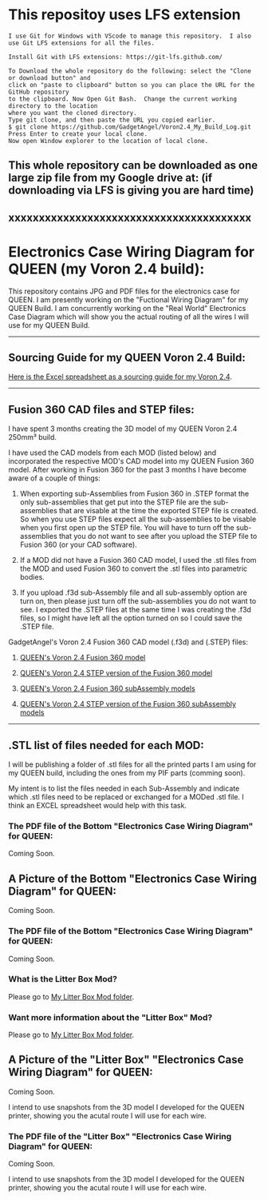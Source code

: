 # This repositoy uses LFS extension

```
I use Git for Windows with VScode to manage this repository.  I also use Git LFS extensions for all the files.

Install Git with LFS extensions: https://git-lfs.github.com/

To Download the whole repository do the following: select the "Clone or download button" and
click on "paste to clipboard" button so you can place the URL for the GitHub repository
to the clipboard. Now Open Git Bash.  Change the current working directory to the location
where you want the cloned directory.
Type git clone, and then paste the URL you copied earlier.
$ git clone https://github.com/GadgetAngel/Voron2.4_My_Build_Log.git
Press Enter to create your local clone.
Now open Window explorer to the location of local clone.
```
## This whole repository can be downloaded as one large zip file from my Google drive at:  (if downloading via LFS is giving you are hard time)

## xxxxxxxxxxxxxxxxxxxxxxxxxxxxxxxxxxxxxxxx


# Electronics Case Wiring Diagram for QUEEN (my Voron 2.4 build):

This repository contains JPG and PDF files for the electronics case for QUEEN.  I am presently working on the "Fuctional Wiring Diagram" for my QUEEN Build.  I am concurrently working on the "Real World" Electronics Case Diagram which will show you the actual routing of all the wires I will use for my QUEEN Build.

---

## Sourcing Guide for my QUEEN Voron 2.4 Build:

[Here is the Excel spreadsheet as a sourcing guide for my Voron 2.4](../QUEEN_Sourcing_BOM).

---

## Fusion 360 CAD files and STEP files:

I have spent 3 months creating the 3D model of my QUEEN Voron 2.4 250mm³ build.

I have used the CAD models from each MOD (listed below) and incorporated the respective MOD's CAD model into my QUEEN Fusion 360 model.  After working in Fusion 360 for the past 3 months I have become aware of a couple of things:

1.  When exporting sub-Assemblies from Fusion 360 in .STEP format the only sub-assemblies that get put into the STEP file are the sub-assemblies that are visable at the time the exported STEP file is created.  So when you use STEP files expect all the sub-assemblies to be visable when you first open up the STEP file.  You will have to turn off the sub-assemblies that you do not want to see after you upload the STEP file to Fusion 360 (or your CAD software).

2. If a MOD did not have a Fusion 360 CAD model, I used the .stl files from the MOD and used Fusion 360 to convert the .stl files into parametric bodies.

3.  If you upload .f3d sub-Assembly file and all sub-assembly option are turn on, then please just turn off the sub-assemblies you do not want to see.  I exported the .STEP files at the same time I was creating the .f3d files, so I might have left all the option turned on so I could save the .STEP file.


GadgetAngel's Voron 2.4 Fusion 360 CAD model (.f3d) and (.STEP) files:

1.  [QUEEN's Voron 2.4 Fusion 360 model](./CAD/QUEEN_FUSION360_Files)

2.  [QUEEN's Voron 2.4 STEP version of the Fusion 360 model](./CAD/QUEEN_STEP_Files)

3.  [QUEEN's Voron 2.4 Fusion 360 subAssembly models](./CAD/My_Choosed_SubAssembly_FUSION360_Files)

4.  [QUEEN's Voron 2.4 STEP version of the Fusion 360 subAssembly models](./CAD/My_Choosed_SubAssembly_STEP_Files)

---

## .STL list of files needed for each MOD:

I will be publishing a folder of .stl files for all the printed parts I am using for my QUEEN build, including the ones from my PIF parts (comming soon).

My intent is to list the files needed in each Sub-Assembly and indicate which .stl files need to be replaced or exchanged for a MODed .stl file.  I think an EXCEL spreadsheet would help with this task.


### The PDF file of the Bottom "Electronics Case Wiring Diagram" for QUEEN:

Coming Soon.

<!--- The PDF file looks the same as the JPG file. You can enlarge the image for both file types to get all the details.

You can view the PDF in your browser by clicking on the filename ["Voron_2.4_Tool_Head_PCB__Wiring_Harness.pdf"](https://github.com/GadgetAngel/Voron2.4_My_Build_Log/blob/main/Voron2.4_My_Build_Log/Wiring_Harness_Diagram/Voron_2.4_Tool_Head_PCB__Wiring_Harness.pdf) and then hit the download button.

You can view an even higher resolution image when you view the PDF in your browser by clicking on the filename ["Voron_2.4_Tool_Head_PCB__Wiring_Harness_400ppi.pdf"](https://github.com/GadgetAngel/Voron2.4_My_Build_Log/blob/main/Voron2.4_My_Build_Log/Wiring_Harness_Diagram/Voron_2.4_Tool_Head_PCB__Wiring_Harness_400ppi.pdf) and then hit the download button. -->

## A Picture of the Bottom "Electronics Case Wiring Diagram" for QUEEN:

Coming Soon.

<!--- You can download the JPG file for this "Wiring Harness" by clicking on the filename ["Voron_2.4_Tool_Head_PCB__Wiring_Harness.jpg"](https://github.com/GadgetAngel/Voron2.4_My_Build_Log/blob/main/Voron2.4_My_Build_Log/Wiring_Harness_Diagram/Voron_2.4_Tool_Head_PCB__Wiring_Harness.jpg) or the filename ["Voron_2.4_Tool_Head_PCB__Wiring_Harness_400ppi.jpg"](https://github.com/GadgetAngel/Voron2.4_My_Build_Log/blob/main/Voron2.4_My_Build_Log/Wiring_Harness_Diagram/Voron_2.4_Tool_Head_PCB__Wiring_Harness_400ppi.jpg) and then hit the download button.

Again, to download the PDF just click on the filename ["Voron_2.4_Tool_Head_PCB__Wiring_Harness.pdf"](https://github.com/GadgetAngel/Voron2.4_My_Build_Log/blob/main/Voron2.4_My_Build_Log/Wiring_Harness_Diagram/Voron_2.4_Tool_Head_PCB__Wiring_Harness.pdf) or the filename ["Voron_2.4_Tool_Head_PCB__Wiring_Harness_400ppi.pdf"](https://github.com/GadgetAngel/Voron2.4_My_Build_Log/blob/main/Voron2.4_My_Build_Log/Wiring_Harness_Diagram/Voron_2.4_Tool_Head_PCB__Wiring_Harness_400ppi.pdf) and hit the download button.

 ![JPG of Wiring_Harness](Voron_2.4_Tool_Head_PCB__Wiring_Harness.jpg) -->

### The PDF file of the Bottom "Electronics Case Wiring Diagram" for QUEEN:

Coming Soon.

<!--- The PDF file looks the same as the JPG file. You can enlarge the image for both file types to get all the details.

You can view the PDF in your browser by clicking on the filename ["Voron_2.4_Tool_Head_PCB__Wiring_Harness.pdf"](https://github.com/GadgetAngel/Voron2.4_My_Build_Log/blob/main/Voron2.4_My_Build_Log/Wiring_Harness_Diagram/Voron_2.4_Tool_Head_PCB__Wiring_Harness.pdf) and then hit the download button.

You can view an even higher resolution image when you view the PDF in your browser by clicking on the filename ["Voron_2.4_Tool_Head_PCB__Wiring_Harness_400ppi.pdf"](https://github.com/GadgetAngel/Voron2.4_My_Build_Log/blob/main/Voron2.4_My_Build_Log/Wiring_Harness_Diagram/Voron_2.4_Tool_Head_PCB__Wiring_Harness_400ppi.pdf) and then hit the download button. -->

### What is the Litter Box Mod?

Please go to [My Litter Box Mod folder](https://github.com/GadgetAngel/Voron2.4_My_Build_Log/tree/main/Electronics_Case_Wiring_Diagram/Litter_Box_Mod).


### Want more information about the "Litter Box" Mod?

Please go to [My Litter Box Mod folder](https://github.com/GadgetAngel/Voron2.4_My_Build_Log/tree/main/Electronics_Case_Wiring_Diagram/Litter_Box_Mod).


 ## A Picture of the "Litter Box" "Electronics Case Wiring Diagram" for QUEEN:

Coming Soon.

I intend to use snapshots from the 3D model I developed for the QUEEN printer, showing you the acutal route I
will use for each wire.

<!--- You can download the JPG file for this "Wiring Harness" by clicking on the filename ["Voron_2.4_Tool_Head_PCB__Wiring_Harness.jpg"](https://github.com/GadgetAngel/Voron2.4_My_Build_Log/blob/main/Voron2.4_My_Build_Log/Wiring_Harness_Diagram/Voron_2.4_Tool_Head_PCB__Wiring_Harness.jpg) or the filename ["Voron_2.4_Tool_Head_PCB__Wiring_Harness_400ppi.jpg"](https://github.com/GadgetAngel/Voron2.4_My_Build_Log/blob/main/Voron2.4_My_Build_Log/Wiring_Harness_Diagram/Voron_2.4_Tool_Head_PCB__Wiring_Harness_400ppi.jpg) and then hit the download button.

Again, to download the PDF just click on the filename ["Voron_2.4_Tool_Head_PCB__Wiring_Harness.pdf"](https://github.com/GadgetAngel/Voron2.4_My_Build_Log/blob/main/Voron2.4_My_Build_Log/Wiring_Harness_Diagram/Voron_2.4_Tool_Head_PCB__Wiring_Harness.pdf) or the filename ["Voron_2.4_Tool_Head_PCB__Wiring_Harness_400ppi.pdf"](https://github.com/GadgetAngel/Voron2.4_My_Build_Log/blob/main/Voron2.4_My_Build_Log/Wiring_Harness_Diagram/Voron_2.4_Tool_Head_PCB__Wiring_Harness_400ppi.pdf) and hit the download button.

 ![JPG of Wiring_Harness](Voron_2.4_Tool_Head_PCB__Wiring_Harness.jpg) -->

  ### The PDF file of the "Litter Box" "Electronics Case Wiring Diagram" for QUEEN:

Coming Soon.

I intend to use snapshots from the 3D model I developed for the QUEEN printer, showing you the acutal route I
will use for each wire.

<!--- The PDF file looks the same as the JPG file. You can enlarge the image for both file types to get all the details.

You can view the PDF in your browser by clicking on the filename ["Voron_2.4_Tool_Head_PCB__Wiring_Harness.pdf"](https://github.com/GadgetAngel/Voron2.4_My_Build_Log/blob/main/Voron2.4_My_Build_Log/Wiring_Harness_Diagram/Voron_2.4_Tool_Head_PCB__Wiring_Harness.pdf) and then hit the download button.

You can view an even higher resolution image when you view the PDF in your browser by clicking on the filename ["Voron_2.4_Tool_Head_PCB__Wiring_Harness_400ppi.pdf"](https://github.com/GadgetAngel/Voron2.4_My_Build_Log/blob/main/Voron2.4_My_Build_Log/Wiring_Harness_Diagram/Voron_2.4_Tool_Head_PCB__Wiring_Harness_400ppi.pdf) and then hit the download button. -->